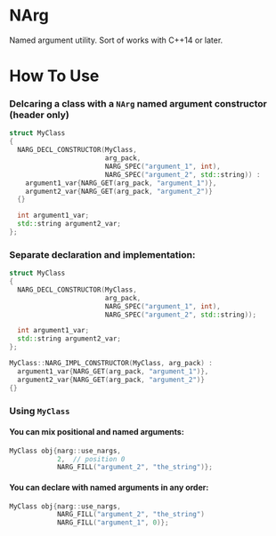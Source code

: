 # NArg

Named argument utility. Sort of works with C++14 or later.

# How To Use

### Delcaring a class with a `NArg` named argument constructor (header only)
```c++
struct MyClass
{
  NARG_DECL_CONSTRUCTOR(MyClass,
                        arg_pack,
                        NARG_SPEC("argument_1", int),
                        NARG_SPEC("argument_2", std::string)) :
    argument1_var{NARG_GET(arg_pack, "argument_1")},
    argument2_var{NARG_GET(arg_pack, "argument_2")}
  {}

  int argument1_var;
  std::string argument2_var;
};
```

### Separate declaration and implementation:
```c++
struct MyClass
{
  NARG_DECL_CONSTRUCTOR(MyClass,
                        arg_pack,
                        NARG_SPEC("argument_1", int),
                        NARG_SPEC("argument_2", std::string));

  int argument1_var;
  std::string argument2_var;
};
```

```c++
MyClass::NARG_IMPL_CONSTRUCTOR(MyClass, arg_pack) :
  argument1_var{NARG_GET(arg_pack, "argument_1")},
  argument2_var{NARG_GET(arg_pack, "argument_2")}
{}
```

### Using `MyClass`

#### You can mix positional and named arguments:
```c++
MyClass obj{narg::use_nargs,
            2,  // position 0
            NARG_FILL("argument_2", "the_string")};
```

#### You can declare with named arguments in any order:
```c++
MyClass obj{narg::use_nargs,
            NARG_FILL("argument_2", "the_string")
            NARG_FILL("argument_1", 0)};
```
